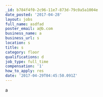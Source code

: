 ```yaml
---
_id: b784f4f0-2c96-11e7-873d-79c0a5a1004e
date_posted: '2017-04-28'
layout: jobs
full_name: asdfad
poster_email: a@b.com
business_name: a
business_url: s
location: s
title: s
category: floor
qualifications: d
job_type: full_time
compensation: '1'
how_to_apply: res
date: '2017-04-29T04:45:50.091Z'
---
```

a
